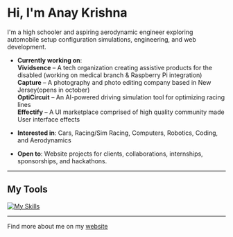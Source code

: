 # Hi, I'm Anay Krishna
      
I'm a high schooler and aspiring aerodynamic engineer exploring automobile setup configuration simulations, engineering, and web development.
                                  
- **Currently working on**:  
  **Vividsence** – A tech organization creating assistive products for the disabled (working on medical branch & Raspberry Pi integration)  
  **Capture** – A photography and photo editing company based in New Jersey(opens in october)  
  **OptiCircuit** – An AI-powered driving simulation tool for optimizing racing lines  
  **Effectify** – A UI marketplace comprised of high quality community made User interface effects  

- **Interested in**: Cars, Racing/Sim Racing, Computers, Robotics, Coding, and Aerodynamics  
- **Open to**: Website projects for clients, collaborations, internships, sponsorships, and hackathons.

---

## My Tools

[![My Skills](https://skillicons.dev/icons?i=html,css,js,bootstrap,tailwindcss,java,python,nodejs,react,npm,ts,c,cpp,cs,arduino,mysql,postgresql,firebase)](https://skillicons.dev)

---

Find more about me on my [website](https://anaykr15hn4.github.io/Mypage/)
